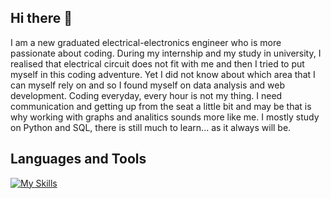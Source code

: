 ## Hi there 👋

I am a new graduated electrical-electronics engineer who is more passionate about coding. During my internship and my study in university, I realised that electrical circuit does not fit with me and then I tried to put myself in this coding adventure. Yet I did not know about which area that I can myself rely on and so I found myself on data analysis and web development. Coding everyday, every hour is not my thing. I need communication and getting up from the seat a little bit and may be that is why working with graphs and analitics sounds more like me. I mostly study on Python and SQL, there is still much to learn... as it always will be.

## Languages and Tools
[![My Skills](https://skillicons.dev/icons?i=py,mysql,html,css,js,cs)](https://skillicons.dev)


<!--
**Norveks/Norveks** is a ✨ _special_ ✨ repository because its `README.md` (this file) appears on your GitHub profile.

Here are some ideas to get you started:

- 🔭 I’m currently working on ...
- 🌱 I’m currently learning ...
- 👯 I’m looking to collaborate on ...
- 🤔 I’m looking for help with ...
- 💬 Ask me about ...
- 📫 How to reach me: ...
- 😄 Pronouns: ...
- ⚡ Fun fact: ...
-->
